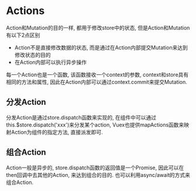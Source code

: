 # Actions 

Action和Mutation的目的一样, 都用于修改store中的状态, 但是Action和Mutation有以下2点区别

* Action不是直接修改数据的状态, 而是通过在Action内部提交Mutation来达到修改状态的目的
* 在Action内部可以执行异步操作

每一个Action也是一个函数, 该函数接收一个context的参数, context和store具有相同的方法和属性, 因此在Action内部可以通过context.commit来提交Mutation.

## 分发Action 

分发Action是通过store.dispatch函数来实现的, 在组件中可以通过this.$store.dispatch('xxx')来分发某个action, Vuex也提供mapActions函数来映射Action为组件的指定方法, 直接派发即可. 

## 组合Action

Action一般是异步的, store.dispatch函数的返回值是一个Promise, 因此可以在then回调中去其他的Action, 来达到组合的目的. 也可以利用async/await的方式来组合Action. 
